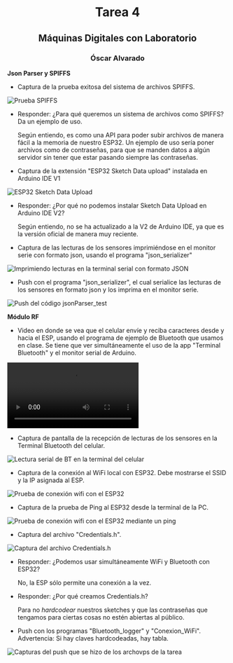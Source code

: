 <h1 style="text-align: center;">Tarea 4</h1>
<h2 style="text-align: center;">Máquinas Digitales con Laboratorio</h2>
<h3 style="text-align: center;">Óscar Alvarado</h3>

**Json Parser y SPIFFS**

- Captura de la prueba exitosa del sistema de archivos SPIFFS.

![Prueba SPIFFS](prueba_spiffs.jpg)

- Responder: ¿Para qué queremos un sistema de archivos como SPIFFS? Da un ejemplo de uso.

    Según entiendo, es como una API para poder subir archivos de manera fácil a la memoria de nuestro ESP32. Un ejemplo de uso sería poner archivos como de contraseñas, para que se manden datos a algún servidor sin tener que estar pasando siempre las contraseñas.

- Captura de la extensión "ESP32 Sketch Data upload" instalada en Arduino IDE V1

![ESP32 Sketch Data Upload](extension_data_upload.png)

- Responder: ¿Por qué no podemos instalar Sketch Data Upload en Arduino IDE V2?

    Según entiendo, no se ha actualizado a la V2 de Arduino IDE, ya que es la versión oficial de manera muy reciente.

- Captura de las lecturas de los sensores imprimiéndose en el monitor serie con formato json, usando el programa "json_serializer"

![Imprimiendo lecturas en la terminal serial con formato JSON](json_parser.jpg)

- Push con el programa "json_serializer", el cual serialice las lecturas de los sensores en formato json y los imprima en el monitor serie.

![Push del código jsonParser_test](push_json_parser.png)


**Módulo RF**

- Video en donde se vea que el celular envíe y reciba caracteres desde y hacia el ESP, usando el programa de ejemplo de Bluetooth que usamos en clase. Se tiene que ver simultáneamente el uso de la app "Terminal Bluetooth" y el monitor serial de Arduino.

![Video Ping Pong Bluetooth](ping_pong_BT.mp4)

- Captura de pantalla de la recepción de lecturas de los sensores en la Terminal Bluetooth del celular.

![Lectura serial de BT en la terminal del celular](lectura_sensores_BT.jpg)

- Captura de la conexión al WiFi local con ESP32. Debe mostrarse el SSID y la IP asignada al ESP.

![Prueba de conexión wifi con el ESP32](conexion_wifi.png)

- Captura de la prueba de Ping al ESP32 desde la terminal de la PC.

![Prueba de conexión wifi con el ESP32 mediante un ping](ping_esp32.png)

- Captura del archivo "Credentials.h".

![Captura del archivo Credentials.h](archivo_credentials.png)

- Responder: ¿Podemos usar simultáneamente WiFi y Bluetooth con ESP32?

    No, la ESP sólo permite una conexión a la vez.

- Responder: ¿Por qué creamos Credentials.h?

    Para no *hardcodear* nuestros sketches y que las contraseñas que tengamos para ciertas cosas no estén abiertas al público.

- Push con los programas "Bluetooth_logger" y "Conexion_WiFi". Advertencia: Si hay claves hardcodeadas, hay tabla.

![Capturas del push que se hizo de los archovps de la tarea](capturas_push.png)